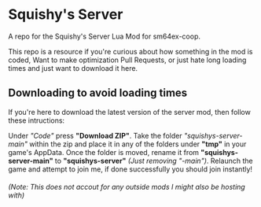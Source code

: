 # Squishy's Server
A repo for the Squishy's Server Lua Mod for sm64ex-coop.

This repo is a resource if you're curious about how something in the mod is coded, Want to make optimization Pull Requests, or just hate long loading times and just want to download it here.

## Downloading to avoid loading times
If you're here to download the latest version of the server mod, then follow these intructions:

Under *"Code"* press **"Download ZIP"**. Take the folder *"squishys-server-main"* within the zip and place it in any of the folders under **"tmp"** in your game's AppData. Once the folder is moved, rename it from **"squishys-server-main"** to **"squishys-server"** *(Just removing "-main")*. Relaunch the game and attempt to join me, if done successfully you should join instantly! 

###### *(Note: This does not accout for any outside mods I might also be hosting with)*
